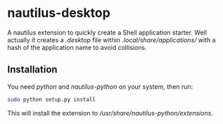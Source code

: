 nautilus-desktop
================

A nautilus extension to quickly create a Shell application starter.
Well actually it creates a _.desktop_ file within _.local/share/applications/_ with a hash of the application name to avoid collisions.

Installation
------------

You need _python_ and _nautilus-python_ on your system, then run:
```bash
sudo python setup.py install
```
This will install the extension to _/usr/share/nautilus-python/extensions_.
